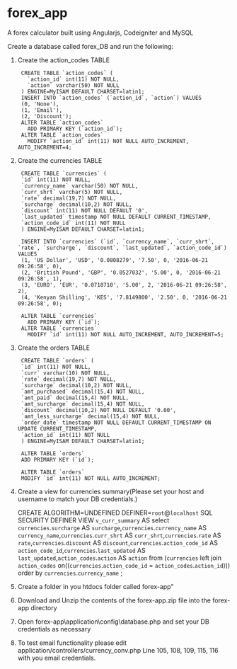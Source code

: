 # forex_app
A forex calculator built using Angularjs, Codeigniter and MySQL

Create a database called forex_DB and run the following:

1. Create the action_codes TABLE

        CREATE TABLE `action_codes` (
          `action_id` int(11) NOT NULL,
          `action` varchar(50) NOT NULL
        ) ENGINE=MyISAM DEFAULT CHARSET=latin1;
        INSERT INTO `action_codes` (`action_id`, `action`) VALUES
        (0, 'None'),
        (1, 'Email'),
        (2, 'Discount');
        ALTER TABLE `action_codes`
          ADD PRIMARY KEY (`action_id`);
        ALTER TABLE `action_codes`
          MODIFY `action_id` int(11) NOT NULL AUTO_INCREMENT, AUTO_INCREMENT=4;
          
2. Create the currencies TABLE

        CREATE TABLE `currencies` (
        `id` int(11) NOT NULL,
        `currency_name` varchar(50) NOT NULL,
        `curr_shrt` varchar(5) NOT NULL,
        `rate` decimal(19,7) NOT NULL,
        `surcharge` decimal(10,2) NOT NULL,
        `discount` int(11) NOT NULL DEFAULT '0',
        `last_updated` timestamp NOT NULL DEFAULT CURRENT_TIMESTAMP,
        `action_code_id` int(11) NOT NULL
        ) ENGINE=MyISAM DEFAULT CHARSET=latin1;

        INSERT INTO `currencies` (`id`, `currency_name`, `curr_shrt`, `rate`, `surcharge`, `discount`, `last_updated`, `action_code_id`) VALUES
        (1, 'US Dollar', 'USD', '0.0808279', '7.50', 0, '2016-06-21 09:26:58', 0),
        (2, 'British Pound', 'GBP', '0.0527032', '5.00', 0, '2016-06-21 09:26:58', 1),
        (3, 'EURO', 'EUR', '0.0718710', '5.00', 2, '2016-06-21 09:26:58', 2),
        (4, 'Kenyan Shilling', 'KES', '7.8149800', '2.50', 0, '2016-06-21 09:26:58', 0);
        
        ALTER TABLE `currencies`
          ADD PRIMARY KEY (`id`);
        ALTER TABLE `currencies`
          MODIFY `id` int(11) NOT NULL AUTO_INCREMENT, AUTO_INCREMENT=5;
          
3. Create the orders TABLE

        CREATE TABLE `orders` (
        `id` int(11) NOT NULL,
        `curr` varchar(10) NOT NULL,
        `rate` decimal(19,7) NOT NULL,
        `surcharge` decimal(10,2) NOT NULL,
        `amt_purchased` decimal(15,4) NOT NULL,
        `amt_paid` decimal(15,4) NOT NULL,
        `amt_surcharge` decimal(15,4) NOT NULL,
        `discount` decimal(10,2) NOT NULL DEFAULT '0.00',
        `amt_less_surcharge` decimal(15,4) NOT NULL,
        `order_date` timestamp NOT NULL DEFAULT CURRENT_TIMESTAMP ON UPDATE CURRENT_TIMESTAMP,
        `action_id` int(11) NOT NULL
        ) ENGINE=MyISAM DEFAULT CHARSET=latin1;

        ALTER TABLE `orders`
        ADD PRIMARY KEY (`id`);

        ALTER TABLE `orders`
        MODIFY `id` int(11) NOT NULL AUTO_INCREMENT;
        
4. Create a view for currencies summary(Please set your host and username to match your DB credentials.)
        
      CREATE ALGORITHM=UNDEFINED DEFINER=`root`@`localhost` SQL SECURITY DEFINER VIEW `v_curr_summary`  AS  select `currencies`.`surcharge` AS `surcharge`,`currencies`.`currency_name` AS `currency_name`,`currencies`.`curr_shrt` AS `curr_shrt`,`currencies`.`rate` AS `rate`,`currencies`.`discount` AS `discount`,`currencies`.`action_code_id` AS `action_code_id`,`currencies`.`last_updated` AS `last_updated`,`action_codes`.`action` AS `action` from (`currencies` left join `action_codes` on((`currencies`.`action_code_id` = `action_codes`.`action_id`))) order by `currencies`.`currency_name` ;

5. Create a folder in you htdocs folder called forex-app"
6. Download and Unzip the contents of the forex-app.zip file into the forex-app directory
7. Open forex-app\application\config\database.php and set your DB credentials as necessary
8. To test email functionality please edit application/controllers/currency_conv.php Line 105, 108, 109, 115, 116 with you email credentials. 
